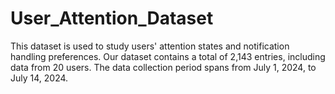 # User_Attention_Dataset
This dataset is used to study users' attention states and notification handling preferences.
Our dataset contains a total of 2,143 entries, including data from 20 users. The data collection period spans from July 1, 2024, to July 14, 2024.
